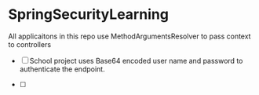 # SpringSecurityLearning

All applicaitons in this repo use MethodArgumentsResolver to pass context to controllers

- [ ] School project uses Base64 encoded user name and password to authenticate the endpoint.

- [ ] 
